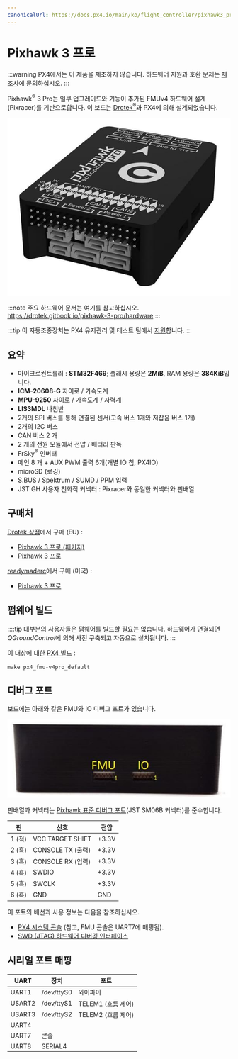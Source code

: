 ```yaml
---
canonicalUrl: https://docs.px4.io/main/ko/flight_controller/pixhawk3_pro
---
```


# Pixhawk 3 프로

:::warning PX4에서는 이 제품을 제조하지 않습니다. 하드웨어 지원과 호환 문제는 [제조사](https://store-drotek.com/)에 문의하십시오.
:::

Pixhawk<sup>&reg;</sup> 3 Pro는 일부 업그레이드와 기능이 추가된 FMUv4 하드웨어 설계 (Pixracer)를 기반으로합니다. 이 보드는 [Drotek<sup>&reg;</sup>](https://drotek.com)과 PX4에 의해 설계되었습니다.

![Pixhawk 3 프로 히어로 이미지](../../assets/hardware/hardware-pixhawk3_pro.jpg)

:::note
주요 하드웨어 문서는 여기를 참고하십시오. https://drotek.gitbook.io/pixhawk-3-pro/hardware
:::

:::tip
이 자동조종장치는 PX4 유지관리 및 테스트 팀에서 [지원](../flight_controller/autopilot_pixhawk_standard.md)합니다.
:::

## 요약

- 마이크로컨트롤러 : **STM32F469**; 플래시 용량은 **2MiB**, RAM 용량은 **384KiB**입니다.
- **ICM-20608-G** 자이로 / 가속도계
- **MPU-9250** 자이로 / 가속도계 / 자력계
- **LIS3MDL** 나침반
- 2개의 SPI 버스를 통해 연결된 센서(고속 버스 1개와 저잡음 버스 1개)
- 2개의 I2C 버스
- CAN 버스 2 개
- 2 개의 전원 모듈에서 전압 / 배터리 판독
- FrSky<sup>&reg;</sup> 인버터
- 메인 8 개 + AUX PWM 출력 6개(개별 IO 칩, PX4IO)
- microSD (로깅)
- S.BUS / Spektrum / SUMD / PPM 입력
- JST GH 사용자 친화적 커넥터 : Pixracer와 동일한 커넥터와 핀배열

## 구매처

[Drotek 상점](https://store.drotek.com/)에서 구매 (EU) :

- [Pixhawk 3 프로 (패키지)](https://store.drotek.com/autopilots/844-pixhawk-3-pro-pack.html)
- [Pixhawk 3 프로](https://store.drotek.com/autopilots/821-pixhawk-pro-autopilot-8944595120557.html)

[readymaderc](https://www.readymaderc.com)에서 구매 (미국) :

- [Pixhawk 3 프로](https://www.readymaderc.com/products/details/pixhawk-3-pro-flight-controller)

## 펌웨어 빌드

::::tip 대부분의 사용자들은 펌웨어를 빌드할 필요는 없습니다. 하드웨어가 연결되면 *QGroundControl*에 의해 사전 구축되고 자동으로 설치됩니다.
:::

이 대상에 대한 [PX4 빌드](../dev_setup/building_px4.md) :

    make px4_fmu-v4pro_default
    

## 디버그 포트

보드에는 아래와 같은 FMU와 IO 디버그 포트가 있습니다.

![디버그 포트](../../assets/flight_controller/pixhawk3pro/pixhawk3_pro_debug_ports.jpg)

핀배열과 커넥터는 [Pixhawk 표준 디버그 포트](https://pixhawk.org/pixhawk-connector-standard/#dronecode_debug)(JST SM06B 커넥터)를 준수합니다.

| 핀     | 신호               | 전압    |
| ----- | ---------------- | ----- |
| 1 (적) | VCC TARGET SHIFT | +3.3V |
| 2 (흑) | CONSOLE TX (출력)  | +3.3V |
| 3 (흑) | CONSOLE RX (입력)  | +3.3V |
| 4 (흑) | SWDIO            | +3.3V |
| 5 (흑) | SWCLK            | +3.3V |
| 6 (흑) | GND              | GND   |

이 포트의 배선과 사용 정보는 다음을 참조하십시오.

- [PX4 시스템 콘솔](../debug/system_console.md#pixhawk_debug_port) (참고, FMU 콘솔은 UART7에 매핑됨).
- [SWD (JTAG) 하드웨어 디버깅 인터페이스](../debug/swd_debug.md)

## 시리얼 포트 매핑

| UART   | 장치         | 포트             |
| ------ | ---------- | -------------- |
| UART1  | /dev/ttyS0 | 와이파이           |
| USART2 | /dev/ttyS1 | TELEM1 (흐름 제어) |
| USART3 | /dev/ttyS2 | TELEM2 (흐름 제어) |
| UART4  |            |                |
| UART7  | 콘솔         |                |
| UART8  | SERIAL4    |                |

<!-- Note: Got ports using https://github.com/PX4/px4_user_guide/pull/672#issuecomment-598198434 -->